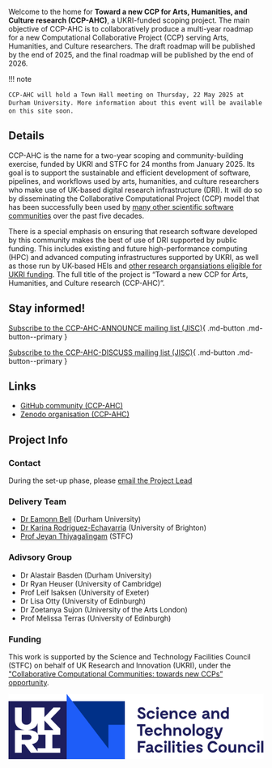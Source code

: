 Welcome to the home for **Toward a new CCP for Arts, Humanities, and Culture research (CCP-AHC)**, a UKRI-funded scoping project. The main objective of CCP-AHC is to collaboratively produce a multi-year roadmap for a new Computational Collaborative Project (CCP) serving Arts, Humanities, and Culture researchers. The draft roadmap will be published by the end of 2025, and the final roadmap will be published by the end of 2026.

!!! note

    CCP-AHC will hold a Town Hall meeting on Thursday, 22 May 2025 at Durham University. More information about this event will be available on this site soon.

## Details

CCP-AHC is the name for a two-year scoping and community-building exercise, funded by UKRI and STFC for 24 months from January 2025. Its goal is to support the sustainable and efficient development of software, pipelines, and workflows used by arts, humanities, and culture researchers who make use of UK-based digital research infrastructure (DRI). It will do so by disseminating the Collaborative Computational Project (CCP) model that has been successfully been used by [many other scientific software communities](https://www.scd.stfc.ac.uk/Pages/CoSeC_communities_supported.aspx) over the past five decades.

There is a special emphasis on ensuring that research software developed by this community makes the best of use of DRI supported by public funding. This includes existing and future high-performance computing (HPC) and advanced computing infrastructures supported by UKRI, as well as those run by UK-based HEIs and [other research organsiations eligible for UKRI funding](https://www.ukri.org/publications/organisation-eligibility/research-organisations-eligible-for-ukri-funding/). The full title of the project is “Toward a new CCP for Arts, Humanities, and Culture research (CCP-AHC)”.

## Stay informed!

[Subscribe to the CCP-AHC-ANNOUNCE mailing list (JISC)](https://www.jiscmail.ac.uk/cgi-bin/wa-jisc.exe?SUBED1=CCP-AHC-ANNOUNCE&A=1){ .md-button .md-button--primary } 

[Subscribe to the CCP-AHC-DISCUSS mailing list (JISC)](https://www.jiscmail.ac.uk/cgi-bin/wa-jisc.exe?SUBED1=CCP-AHC-DISCUSS&A=1){ .md-button .md-button--primary }

## Links

- [GitHub community (CCP-AHC)](https://github.com/ccpahc)
- [Zenodo organisation (CCP-AHC)](https://zenodo.org/communities/ccpahc/)

## Project Info

### Contact

During the set-up phase, please [email the Project Lead](mailto:eamonn.bell@durham.ac.uk) 

### Delivery Team

- [Dr Eamonn Bell](https://www.durham.ac.uk/staff/eamonn-bell/) (Durham University)
- [Dr Karina Rodriguez-Echavarria](https://research.brighton.ac.uk/en/persons/karina-rodriguez-echavarria) (University of Brighton)
- [Prof Jeyan Thiyagalingam](https://www.scd.stfc.ac.uk/Pages/sciml-profile-jeyan.aspx) (STFC)

### Adivsory Group

- Dr Alastair Basden (Durham University)
- Dr Ryan Heuser (University of Cambridge)
- Prof Leif Isaksen (University of Exeter)
- Dr Lisa Otty (University of Edinburgh)
- Dr Zoetanya Sujon (University of the Arts London)
- Prof Melissa Terras (University of Edinburgh)

### Funding

This work is supported by the Science and Technology Facilities Council (STFC) on behalf of UK Research and Innovation (UKRI), under the ["Collaborative Computational Communities: towards new CCPs” opportunity](https://www.ukri.org/opportunity/collaborative-computational-communities-towards-new-ccps/).

![Logo of Science and Technology Facilities Council (STFC)](assets/stfc-logo.svg)